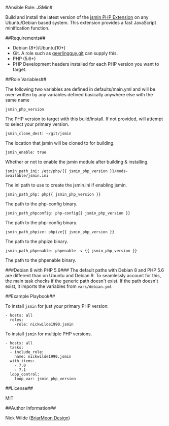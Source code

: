 #Ansible Role: JSMin#

Build and install the latest version of the [jsmin PHP Extension](https://github.com/sqmk/pecl-jsmin/) on any Ubuntu/Debian based system.
This extension provides a fast JavaScript minification function.

##Requirements##

- Debian (8+)/Ubuntu(10+)
- Git. A role such as [geerlingguy.git](https://galaxy.ansible.com/geerlingguy/git/) can supply this.
- PHP (5.6+)
- PHP Development headers installed for each PHP version you want to target.

##Role Variables##

The following two variables are defined in defaults/main.yml and will be over-written by any variables defined basically anywhere else with the same name

    jsmin_php_version

The PHP version to target with this build/install. If not provided, will attempt to select your primary version.

    jsmin_clone_dest: ~/git/jsmin

The location that jsmin will be cloned to for building.

    jsmin_enable: true

Whether or not to enable the jsmin module after building & installing.

    jsmin_path_ini: /etc/php/{{ jsmin_php_version }}/mods-available/jsmin.ini

The ini path to use to create the jsmin.ini if enabling jsmin.

    jsmin_path_php: php{{ jsmin_php_version }}

The path to the php-config binary.

    jsmin_path_phpconfig: php-config{{ jsmin_php_version }}

The path to the php-config binary.

    jsmin_path_phpize: phpize{{ jsmin_php_version }}

The path to the phpize binary.

    jsmin_path_phpenable: phpenable -v {{ jsmin_php_version }}

The path to the phpenable binary.

###Debian 8 with PHP 5.6###
The default paths with Debian 8 and PHP 5.6 are different than on Ubuntu and Debian 9. To seamlessly account for this, the main task checks if the generic path doesn't exist. If the path doesn't exist, it imports the variables from `vars/debian.yml`

##Example Playbook##

To  install `jsmin` for just your primary PHP version:

    - hosts: all
      roles:
        -role: nickwilde1990.jsmin

To install `jsmin` for multiple PHP versions.

    - hosts: all
      tasks:
      - include_role:
        name: nickwilde1990.jsmin
      with_items:
        - 7.0
        - 7.1
      loop_control:
        loop_var: jsmin_php_version

##License##

MIT

##Author Information##

Nick Wilde ([BriarMoon Design](https://design.briarmoon.ca))
